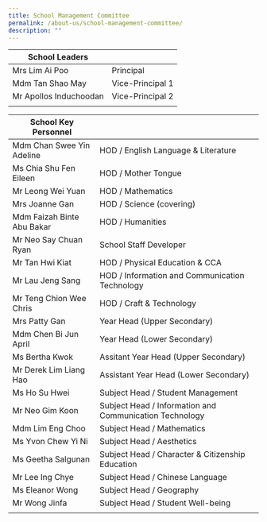 ```yaml
---
title: School Management Committee
permalink: /about-us/school-management-committee/
description: ""
---
```

| School Leaders |  |
|---|---|
| Mrs Lim Ai Poo | Principal |
| Mdm Tan Shao May | Vice-Principal 1 |
| Mr Apollos Induchoodan | Vice-Principal 2 |
| | | 

| School Key Personnel |  |
|---|---|
| Mdm Chan Swee Yin Adeline | HOD / English Language & Literature |
| Ms Chia Shu Fen Eileen | HOD / Mother Tongue  |
| Mr Leong Wei Yuan | HOD / Mathematics |
| Mrs Joanne Gan  | HOD / Science (covering)  |
| Mdm Faizah Binte Abu Bakar   | HOD / Humanities |
| Mr Neo Say Chuan Ryan  | School Staff Developer  |
| Mr Tan Hwi Kiat   | HOD / Physical Education & CCA  |
| Mr Lau Jeng Sang | HOD / Information and Communication Technology  |
| Mr Teng Chion Wee Chris  | HOD / Craft & Technology  |
| Mrs Patty Gan  | Year Head (Upper Secondary)  |
| Mdm Chen Bi Jun April  | Year Head (Lower Secondary)   |
| Ms Bertha Kwok  | Assitant Year Head (Upper Secondary)  |
| Mr Derek Lim Liang Hao   | Assistant Year Head (Lower Secondary)  |
| Ms Ho Su Hwei  | Subject Head / Student Management  |
| Mr Neo Gim Koon  | Subject Head / Information and Communication Technology  |
| Mdm Lim Eng Choo  | Subject Head / Mathematics  |
| Ms Yvon Chew Yi Ni  | Subject Head / Aesthetics  |
| Ms Geetha Salgunan  | Subject Head / Character & Citizenship Education  |
| Mr Lee Ing Chye  | Subject Head / Chinese Language  |
| Ms Eleanor Wong  | Subject Head / Geography  |
| Mr Wong Jinfa  | Subject Head / Student Well-being  |
| | |